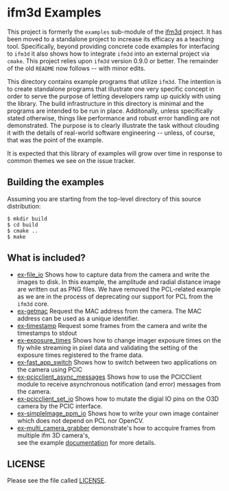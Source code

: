 
ifm3d Examples
==============
This project is formerly the `examples` sub-module of the
[ifm3d](https://github.com/lovepark/ifm3d) project. It has been moved to a
standalone project to increase its efficacy as a teaching tool. Specifically,
beyond providing concrete code examples for interfacing to `ifm3d` it also
shows how to integrate `ifm3d` into an external project via `cmake`. This
project relies upon `ifm3d` version 0.9.0 or better. The remainder of the old
`README` now follows -- with minor edits.

This directory contains example programs that utilize `ifm3d`. The
intention is to create standalone programs that illustrate one very specific
concept in order to serve the purpose of letting developers ramp up quickly
with using the library. The build infrastructure in this directory is minimal
and the programs are intended to be run in place. Additonally, unless
specifically stated otherwise, things like performance and robust error
handling are not demonstrated. The purpose is to clearly illustrate the task
without clouding it with the details of real-world software engineering --
unless, of course, that was the point of the example.

It is expected that this library of examples will grow over time in response to
common themes we see on the issue tracker.

Building the examples
----------------------

Assuming you are starting from the top-level directory of this source
distribution:

    $ mkdir build
    $ cd build
    $ cmake ..
    $ make

What is included?
-----------------

* [ex-file_io](file_io/ex-file_io.cpp) Shows how to capture data from the camera and
  write the images to disk. In this example, the amplitude and radial distance
  image are written out as PNG files. We have removed the PCL-related example
  as we are in the process of deprecating our support for PCL from the `ifm3d`
  core.
* [ex-getmac](getmac/ex-getmac.cpp)
  Request the MAC address from the camera. The MAC address can be used as
  a unique identifier.
* [ex-timestamp](timestamp/ex-timestamp.cpp)
 Request some frames from the camera and write the timestamps to stdout
* [ex-exposure_times](exposure_time/ex-exposure_times.cpp) Shows how to change imager
  exposure times on the fly while streaming in pixel data and validating the
  setting of the exposure times registered to the frame data.
* [ex-fast_app_switch](fast_app_switch/ex-fast_app_switch.cpp) Shows how to switch between two
  applications on the camera using PCIC
* [ex-pcicclient_async_messages](pcicclient_async_messages/ex-pcicclient_async_messages.cpp) Shows how to
  use the PCICClient module to receive asynchronous notification (and error)
  messages from the camera.
* [ex-pcicclient_set_io](pcicclient_set_io/ex-pcicclient_set_io.cpp) Shows how to mutate the digial IO pins
  on the O3D camera by the PCIC interface.
* [ex-simpleImage_ppm_io](simpleimage/example/ex-simpleImage_ppm_io.cpp) Shows how to write your own
  image container which does not depend on PCL nor OpenCV.
* [ex-multi_camera_grabber](multi_camera_grabber/ex-multi_camera_grabber.cpp) demonstrate's how to accquire frames from multiple ifm 3D camera's,  
  see the example [documentation](doc/ex-multi_camera_grabber.md) for more details.

LICENSE
-------
Please see the file called [LICENSE](LICENSE).
